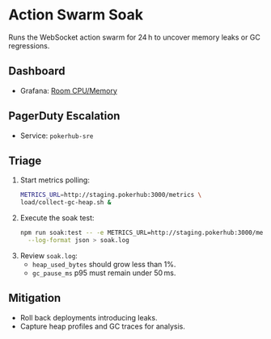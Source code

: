# Action Swarm Soak

Runs the WebSocket action swarm for 24 h to uncover memory leaks or GC regressions.

## Dashboard
- Grafana: [Room CPU/Memory](../../infrastructure/monitoring/grafana-room-cpu-mem.json)

## PagerDuty Escalation
- Service: `pokerhub-sre`

## Triage
1. Start metrics polling:
   ```bash
   METRICS_URL=http://staging.pokerhub:3000/metrics \
   load/collect-gc-heap.sh &
   ```
2. Execute the soak test:
   ```bash
   npm run soak:test -- -e METRICS_URL=http://staging.pokerhub:3000/metrics \
     --log-format json > soak.log
   ```
3. Review `soak.log`:
   - `heap_used_bytes` should grow less than 1%.
   - `gc_pause_ms` p95 must remain under 50 ms.

## Mitigation
- Roll back deployments introducing leaks.
- Capture heap profiles and GC traces for analysis.
